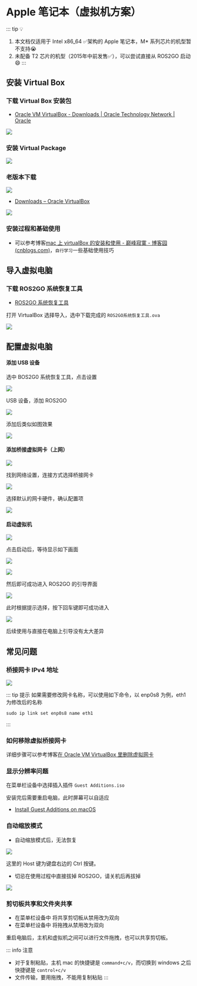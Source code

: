# Apple 笔记本（虚拟机方案）

::: tip 💡
1. 本文档仅适用于 Intel x86_64 ✅架构的 Apple 笔记本，M* 系列芯片的机型暂不支持😭
2. 未配备 T2 芯片的机型（2015年中前发售✅），可以尝试直接从 ROS2GO 启动😄
:::

## 安装 Virtual Box

### 下载 Virtual Box 安装包

- [Oracle VM VirtualBox - Downloads | Oracle Technology Network | Oracle](https://www.oracle.com/virtualization/technologies/vm/downloads/virtualbox-downloads.html)

![](https://tianbot-pic.oss-cn-beijing.aliyuncs.com/tianbot-pic/Tianbot-Docimage-20240923110331763.png)

### 安装 Virtual Package

![](https://tianbot-pic.oss-cn-beijing.aliyuncs.com/tianbot-pic/Tianbot-Docimage-20240923110235567.png)

### 老版本下载

![](https://tianbot-pic.oss-cn-beijing.aliyuncs.com/tianbot-pic/Tianbot-Docimage-20240923110530787.png)

- [Downloads – Oracle VirtualBox](https://www.virtualbox.org/wiki/Downloads)

![](https://tianbot-pic.oss-cn-beijing.aliyuncs.com/tianbot-pic/Tianbot-Docimage-20240923110901629.png)

### 安装过程和基础使用

- 可以参考博客[mac 上 virtualBox 的安装和使用 - 巅峰寂寞 - 博客园 (cnblogs.com)](https://www.cnblogs.com/andong2015/p/7688120.html)，`自行学习`一些基础使用技巧

## 导入虚拟电脑

### 下载 ROS2GO 系统恢复工具

- [ROS2GO 系统恢复工具](https://docs.tianbot.com/ros2go/guide/how-to-recover.html#ros2go-recovery-tool)

打开 VirtualBox 选择导入，选中下载完成的 `ROS2GO系统恢复工具.ova`

![](https://tianbot-pic.oss-cn-beijing.aliyuncs.com/tianbot/202209201555697.png)

## 配置虚拟电脑

#### 添加 USB 设备

选中 BOS2G0 系统恢复工具，点击设置

![](https://tianbot-pic.oss-cn-beijing.aliyuncs.com/tianbot/202209201555440.png)

USB 设备，添加 ROS2GO

![](https://tianbot-pic.oss-cn-beijing.aliyuncs.com/tianbot/202209201555129.png)

添加后类似如图效果

![](https://tianbot-pic.oss-cn-beijing.aliyuncs.com/tianbot/202209201555073.png)

#### 添加桥接虚拟网卡（上网）

![](https://tianbot-pic.oss-cn-beijing.aliyuncs.com/tianbot-pic/Tianbot-Docimage-20240923150013512.png)

找到网络设置，连接方式选择桥接网卡

![](https://tianbot-pic.oss-cn-beijing.aliyuncs.com/tianbot-pic/Tianbot-Docimage-20240923150509265.png)

选择默认的网卡硬件，确认配置项

![](https://tianbot-pic.oss-cn-beijing.aliyuncs.com/tianbot-pic/Tianbot-Docimage-20240923150953807.png)

#### 启动虚拟机

![](https://tianbot-pic.oss-cn-beijing.aliyuncs.com/tianbot/202209201555694.png)

点击启动后，等待显示如下画面

![](https://tianbot-pic.oss-cn-beijing.aliyuncs.com/tianbot-pic/Tianbot-Docimage-20240923144544365.png)

![](https://tianbot-pic.oss-cn-beijing.aliyuncs.com/tianbot-pic/Tianbot-Doc17270740372157.png)

然后即可成功进入 ROS2GO 的引导界面

![](https://tianbot-pic.oss-cn-beijing.aliyuncs.com/tianbot-pic/Tianbot-DocTianbot-Docimage-20240103155011818.png)

此时根据提示选择，按下回车键即可成功进入

![](https://tianbot-pic.oss-cn-beijing.aliyuncs.com/tianbot/202109241903118.webp)

后续使用与直接在电脑上引导没有太大差异

## 常见问题

### 桥接网卡 IPv4 地址

![](https://tianbot-pic.oss-cn-beijing.aliyuncs.com/tianbot-pic/Tianbot-Doc17270744583286.png)

::: tip 提示
如果需要修改网卡名称，可以使用如下命令，以 enp0s8 为例，eth1 为修改后的名称
```shell
sudo ip link set enp0s8 name eth1
```
:::

### 如何移除虚拟桥接网卡

详细步骤可以参考博客[在 Oracle VM VirtualBox 里删除虚拟网卡](https://blog.csdn.net/qq_37738231/article/details/126729728)


### 显示分辨率问题

在菜单栏设备中选择插入插件 `Guest Additions.iso`

安装完后需要重启电脑，此时屏幕可以自适应

- [Install Guest Additions on macOS](https://github.com/geerlingguy/macos-virtualbox-vm/issues/79)

### 自动缩放模式

- 自动缩放模式后，无法恢复

![](https://tianbot-pic.oss-cn-beijing.aliyuncs.com/tianbot-pic/Tianbot-Docimage-20240923151503974.png)

这里的 Host 键为键盘右边的 Ctrl 按键。

- 切忌在使用过程中直接拔掉 ROS2GO，请关机后再拔掉

![](https://tianbot-pic.oss-cn-beijing.aliyuncs.com/tianbot-pic/Tianbot-Docimage-20240923152003434.png)

### 剪切板共享和文件夹共享

- 在菜单栏设备中 将共享剪切板从禁用改为双向
- 在菜单栏设备中 将拖拽从禁用改为双向

重启电脑后，主机和虚拟机之间可以进行文件拖拽，也可以共享剪切板。

::: info 注意
- 对于复制粘贴，主机 mac 的快捷键是 `command+c/v`，而切换到 windows 之后快捷键是 `control+c/v`
- 文件传输，要用拖拽，不能用复制粘贴
:::